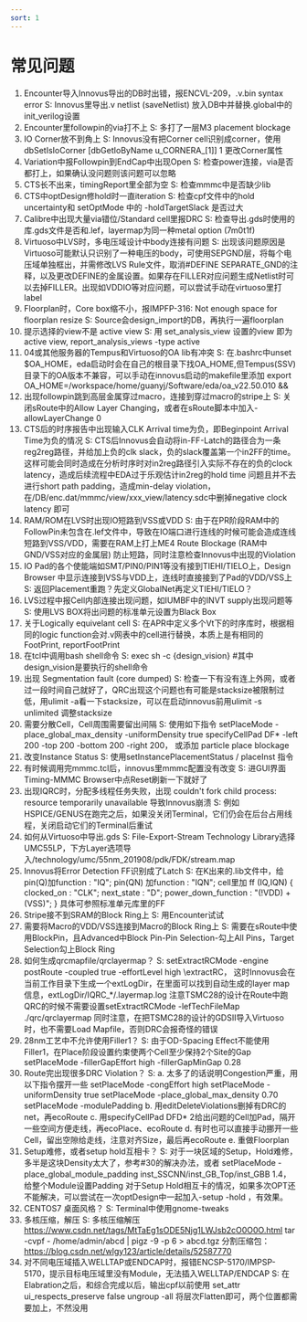 ```yaml
---
sort: 1
---
```


# 常见问题

1. Encounter导入Innovus导出的DB时出错，报ENCVL-209，.v.bin syntax error
S: Innovus里导出.v netlist (saveNetlist) 放入DB中并替换.global中的init_verilog设置
2. Encounter里followpin的via打不上
S: 多打了一层M3 placement blockage
3. IO Corner放不到角上
S: Innovus没有把Corner cell识别成corner，使用 dbSetIsIoCorner [dbGetIoByName u_CORNERA_[1]] 1 更改Corner属性
4. Variation中报Followpin到EndCap中出现Open
S: 检查power连接，via是否都打上，如果确认没问题则该问题可以忽略
5. CTS长不出来，timingReport里全部为空
S: 检查mmmc中是否缺少lib
6. CTS中optDesign修hold时一直iteration
S: 检查cpf文件中的hold uncertainty和 setOptMode 中的 -holdTargetSlack 是否过大
7. Calibre中出现大量via错位/Standard cell里报DRC
S: 检查导出.gds时使用的库.gds文件是否和.lef，layermap为同一种metal option (7m0t1f)
8. Virtuoso中LVS时，多电压域设计中body连接有问题
S: 出现该问题原因是Virtuoso可能默认只识别了一种电压的body，可使用SEPGND层，将每个电压域单独框出，并需修改LVS Rule文件，取消#DEFINE SEPARATE_GND的注释，以及更改DEFINE的金属设置。如果存在FILLER对应问题生成Netlist时可以去掉FILLER。出现如VDDIO等对应问题，可以尝试手动在virtuoso里打label
9. Floorplan时，Core box缩不小，报IMPFP-316: Not enough space for floorplan resize
S: Source会design_import的DB，再执行一遍floorplan
10. 提示选择的view不是 active view
S: 用 set_analysis_view 设置的view 即为active view, report_analysis_views -type active
11. 04或其他服务器的Tempus和Virtuoso的OA lib有冲突
S: 在.bashrc中unset $OA_HOME，eda启动时会在自己的根目录下找OA_HOME,但Tempus(SSV)目录下的OA版本不兼容，可以手动在innovus启动的makefile里添加 export OA_HOME=/workspace/home/guanyj/Software/eda/oa_v22.50.010 &&
12. 出现followpin跳到高层金属穿过macro，连接到穿过macro的stripe上
S: 关闭sRoute中的Allow Layer Changing，或者在sRoute脚本中加入-allowLayerChange 0
13. CTS后的时序报告中出现输入CLK Arrival time为负，即Beginpoint Arrival Time为负的情况
S: CTS后Innovus会自动将in-FF-Latch的路径合为一条reg2reg路径，并给加上负的clk slack，负的slack覆盖第一个in2FF的time。这样可能会同时造成在分析时序时对in2reg路径引入实际不存在的负的clock latency，造成后续流程中EDA过于乐观估计in2reg的hold time 问题且并不去进行short path padding，造成min-delay violation，在/DB/enc.dat/mmmc/view/xxx_view/latency.sdc中删掉negative clock latency 即可
14. RAM/ROM在LVS时出现IO短路到VSS或VDD
S: 由于在PR阶段RAM中的FollowPin未包含在.lef文件中，导致在IO端口进行连线的时候可能会造成连线短路到VSS/VDD，需要在RAM上打上ME4 Route Blockage (RAM中GND/VSS对应的金属层) 防止短路，同时注意检查Innovus中出现的Violation
15. IO Pad的各个使能端如SMT/PIN0/PIN1等没有接到TIEHI/TIELO上，Design Browser 中显示连接到VSS与VDD上，连线时直接接到了Pad的VDD/VSS上
S: 返回Placement重跑？先定义GlobalNet再定义TIEHI/TIELO？
16. LVS过程中报Cell内部连接出现问题，如IUMBF中的INVT supply出现问题等
S: 使用LVS BOX将出问题的标准单元设置为Black Box
17. 关于Logically equivelant cell
S: 在APR中定义多个Vt下的时序库时，根据相同的logic function会对.v网表中的cell进行替换，本质上是有相同的FootPrint, reportFootPrint
18. 在tcl中调用bash shell命令
S: exec sh -c {design_vision}  #其中design_vision是要执行的shell命令
19. 出现 Segmentation fault (core dumped)
S: 检查一下有没有连上外网，或者过一段时间自己就好了，QRC出现这个问题也有可能是stacksize被限制过低，用ulimit -a看一下stacksize，可以在启动innovus前用ulimit -s unlimited 调整stacksize
20. 需要分散Cell，Cell周围需要留出间隔
S: 使用如下指令 setPlaceMode -place_global_max_density   -uniformDensity true
		     specifyCellPad DF* -left 200 -top 200 -bottom 200 -right 200， 或添加 particle place blockage
21. 改变Instance Status
S: 使用setInstancePlacementStatus / placeInst 指令
22. 有时候调用完mmmc.tcl后，innovus里mmmc配置没有改变
S: 进GUI界面Timing-MMMC Browser中点Reset刷新一下就好了
23. 出现IQRC时，分配多线程任务失败，出现 couldn't fork child process: resource temporarily unavailable 导致Innovus崩溃
S: 例如HSPICE/GENUS在跑完之后，如果没关闭Terminal，它们仍会在后台占用线程，关闭启动它们的Terminal后重试
24. 如何从Virtuoso中导出.gds
S: File-Export-Stream Technology Library选择UMC55LP，下方Layer选项导入/technology/umc/55nm_201908/pdk/FDK/stream.map
25. Innovus将Error Detection FF识别成了Latch
S: 在K出来的.lib文件中，给pin(Q)加function : "IQ"; pin(QN) 加function : "IQN";
cell里加
    ff (IQ,IQN) {
      clocked_on : "CLK";
      next_state : "D";
      power_down_function : "(!VDD) + (VSS)";
    }
具体可参照标准单元库里的FF
26. Stripe接不到SRAM的Block Ring上
S: 用Encounter试试
27. 需要将Macro的VDD/VSS连接到Macro的Block Ring上
S: 需要在sRoute中使用BlockPin，且Advanced中Block Pin-Pin Selection-勾上All Pins，Target Selection勾上Block Ring
28. 如何生成qrcmapfile/qrclayermap？
S: setExtractRCMode -engine postRoute -coupled true -effortLevel high \extractRC，
这时Innovus会在当前工作目录下生成一个extLogDir，在里面可以找到自动生成的layer map 信息，extLogDir/IQRC_*/.layermap.log
注意TSMC28的设计在Route中跑QRC的时候不需要设置setExtractRCMode -lefTechFileMap ./qrc/qrclayermap
同时注意，在把TSMC28的设计的GDSII导入Virtuoso时，也不需要Load Mapfile，否则DRC会报奇怪的错误
29. 28nm工艺中不允许使用Filler1？
S: 由于OD-Spacing Effect不能使用Filler1，在Place阶段设置约束使两个Cell至少保持2个Site的Gap
setPlaceMode -fillerGapEffort high -fillerGapMinGap 0.28
30. Route完出现很多DRC Violation？
S: a. 太多了的话说明Congestion严重，用以下指令摆开一些
	setPlaceMode -congEffort high
	setPlaceMode -uniformDensity true
	setPlaceMode -place_global_max_density 0.70
	setPlaceMode -modulePadding
    b. 用editDeleteViolations删掉有DRC的net，再ecoRoute
    c. 用specifyCellPad DFD* 2给出问题的Cell加Pad，隔开一些空间方便走线，再ecoPlace、ecoRoute
    d. 有时也可以直接手动挪开一些Cell，留出空隙给走线，注意对齐Size，最后再ecoRoute
    e. 重做Floorplan
31. Setup难修，或者setup hold互相卡？
S: 对于一块区域的Setup，Hold难修，多半是这块Density太大了，参考#30的解决办法，或者
	setPlaceMode -place_global_module_padding inst_SSCNN/inst_GB_Top/inst_GBB 1.4，给整个Module设置Padding
   对于Setup Hold相互卡的情况，如果多次OPT还不能解决，可以尝试在一次optDesign中一起加入-setup -hold ，有效果。
32. CENTOS7 桌面风格？
S: Terminal中使用gnome-tweaks
33. 多核压缩，解压
S: 多核压缩解压 https://www.csdn.net/tags/MtTaEg1sODE5Njg1LWJsb2cO0O0O.html
tar -cvpf - /home/admin/abcd | pigz -9 -p 6 > abcd.tgz
分割压缩包：https://blog.csdn.net/wlgy123/article/details/52587770
34. 对不同电压域插入WELLTAP或ENDCAP时，报错ENCSP-5170/IMPSP-5170，提示目标电压域里没有Module，无法插入WELLTAP/ENDCAP
S: 在Elabration之后，和综合完成以后，输出cpf以前使用
set_attr ui_respects_preserve false
ungroup -all
将层次Flatten即可，两个位置都需要加上，不然没用



	

